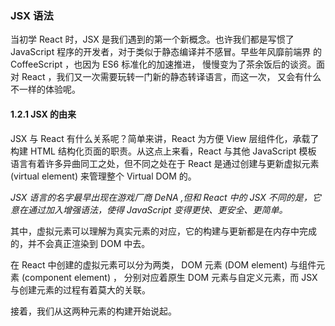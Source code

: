 ### JSX 语法

当初学 React 时，JSX 是我们遇到的第一个新概念。也许我们都是写惯了 JavaScript 程序的开发者，对于类似于静态编译并不感冒。早些年风靡前端界
的 CoffeeScript ，也因为 ES6 标准化的加速推进， 慢慢变为了茶余饭后的谈资。面对 React ，我们又一次需要玩转一门新的静态转译语言，而这一次，
又会有什么不一样的体验呢。

#### 1.2.1 JSX 的由来

JSX 与 React 有什么关系呢？简单来讲，React 为方便 View 层组件化，承载了构建 HTML 结构化页面的职责。从这点上来看，React 与其他 JavaScript 模板
语言有着许多异曲同工之处，但不同之处在于 React 是通过创建与更新虚拟元素 (virtual element) 来管理整个 Virtual DOM 的。

*JSX 语言的名字最早出现在游戏厂商 DeNA ,但和 React 中的 JSX 不同的是，它意在通过加入增强语法，使得 JavaScript 变得更快、更安全、更简单。*

其中，虚拟元素可以理解为真实元素的对应，它的<red>构建与更新都是在内存中完成的</red>，并不会真正渲染到 DOM 中去。

在 React 中创建的虚拟元素可以分为两类， <red>DOM 元素 (DOM element) </red>与<red>组件元素 (component element) </red>，
分别对应着<red>原生 DOM 元素</red>与<red>自定义元素</red>，而 JSX 与创建元素的过程有着莫大的关联。

接着，我们从这两种元素的构建开始说起。   
